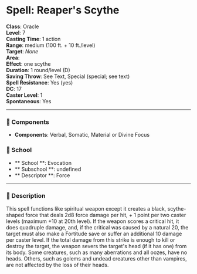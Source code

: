 
# Spell: Reaper's Scythe
**Class**: Oracle  
**Level**: 7  
**Casting Time**: 1 action  
**Range**: medium (100 ft. + 10 ft./level)  
**Target**: _None_  
**Area**:   
**Effect**: one scythe  
**Duration**: 1 round/level (D)  
**Saving Throw**: See Text, Special (special; see text)  
**Spell Resistance**: Yes (yes)  
**DC**: 17  
**Caster Level**: 1  
**Spontaneous**: Yes

---

### 🔮 Components
- **Components**: Verbal, Somatic, Material or Divine Focus

### 🏫 School
- ** School **: Evocation
- ** Subschool **: undefined
- ** Descriptor **: Force
---

### 📜 Description
This spell functions like spiritual weapon except it creates a black, scythe-shaped force that deals 2d8 force damage per hit, + 1 point per two caster levels (maximum +10 at 20th level). If the weapon scores a critical hit, it does quadruple damage, and, if the critical was caused by a natural 20, the target must also make a Fortitude save or suffer an additional 10 damage per caster level. If the total damage from this strike is enough to kill or destroy the target, the weapon severs the target's head (if it has one) from its body. Some creatures, such as many aberrations and all oozes, have no heads. Others, such as golems and undead creatures other than vampires, are not affected by the loss of their heads.
